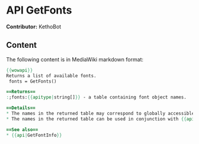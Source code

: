 # API GetFonts

**Contributor:** KethoBot

## Content

The following content is in MediaWiki markdown format:

```mediawiki
{{wowapi}}
Returns a list of available fonts.
 fonts = GetFonts()

==Returns==
:;fonts:{{apitype|string[]}} - a table containing font object names.

==Details==
* The names in the returned table may correspond to globally accessible font objects of the same name.
* The names in the returned table can be used in conjunction with {{api|GetFontInfo}} to query font attributes such as sizing or coloring information.

==See also==
* {{api|GetFontInfo}}
```